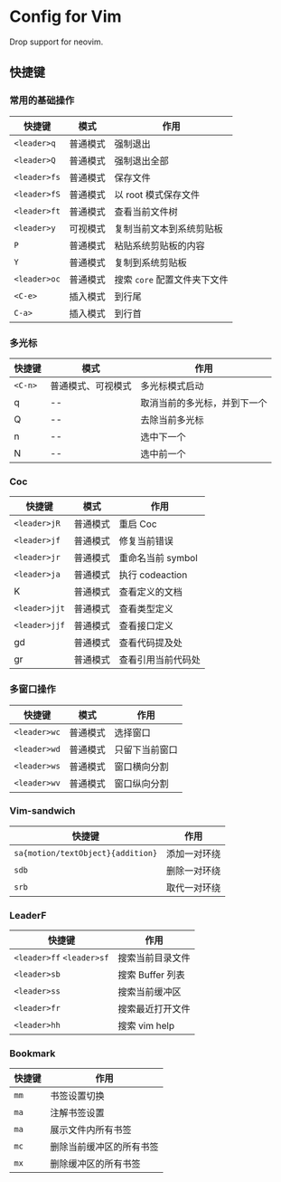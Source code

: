 # Config for Vim

Drop support for neovim.

## 快捷键

### 常用的基础操作

| 快捷键       | 模式     | 作用                         |
|--------------|----------|------------------------------|
| `<leader>q`  | 普通模式 | 强制退出                     |
| `<leader>Q`  | 普通模式 | 强制退出全部                 |
| `<leader>fs` | 普通模式 | 保存文件                     |
| `<leader>fS` | 普通模式 | 以 root 模式保存文件         |
| `<leader>ft` | 普通模式 | 查看当前文件树               |
| `<leader>y`  | 可视模式 | 复制当前文本到系统剪贴板     |
| `P`          | 普通模式 | 粘贴系统剪贴板的内容         |
| `Y`          | 普通模式 | 复制到系统剪贴板         |
| `<leader>oc` | 普通模式 | 搜索 `core` 配置文件夹下文件 |
| `<C-e>`      | 插入模式 | 到行尾                       |
| `C-a>`       | 插入模式 | 到行首                       |

### 多光标

| 快捷键  | 模式               | 作用                         |
| ------- | ------------------ | ---------------------------- |
| `<C-n>` | 普通模式、可视模式 | 多光标模式启动               |
| q       | --                 | 取消当前的多光标，并到下一个 |
| Q       | --                 | 去除当前多光标               |
| n       | --                 | 选中下一个                   |
| N       | --                 | 选中前一个                   |

### Coc

| 快捷键        | 模式     | 作用              |
| ------------- | -------- | ----------------- |
| `<leader>jR`  | 普通模式 | 重启 Coc          |
| `<leader>jf`  | 普通模式 | 修复当前错误      |
| `<leader>jr`  | 普通模式 | 重命名当前 symbol |
| `<leader>ja`  | 普通模式 | 执行 codeaction   |
| K             | 普通模式 | 查看定义的文档    |
| `<leader>jjt` | 普通模式 | 查看类型定义      |
| `<leader>jjf` | 普通模式 | 查看接口定义      |
| gd            | 普通模式 | 查看代码提及处    |
| gr            | 普通模式 | 查看引用当前代码处|

### 多窗口操作

| 快捷键       | 模式     | 作用             |
| ------------ | -------- | ---------------- |
| `<leader>wc` | 普通模式 | 选择窗口         |
| `<leader>wd` | 普通模式 | 只留下当前窗口   |
| `<leader>ws` | 普通模式 | 窗口横向分割     |
| `<leader>wv` | 普通模式 | 窗口纵向分割     |

### Vim-sandwich

| 快捷键                            | 作用         |
| --------------------------------- | ------------ |
| `sa{motion/textObject}{addition}` | 添加一对环绕 |
| `sdb`                             | 删除一对环绕 |
| `srb`                             | 取代一对环绕 |

### LeaderF

| 快捷键                    | 作用             |
|---------------------------|------------------|
| `<leader>ff` `<leader>sf` | 搜索当前目录文件 |
| `<leader>sb`              | 搜索 Buffer 列表 |
| `<leader>ss`              | 搜索当前缓冲区   |
| `<leader>fr`              | 搜索最近打开文件 |
| `<leader>hh`              | 搜索 vim help    |

### Bookmark

| 快捷键 | 作用                     |
|--------|--------------------------|
| `mm`   | 书签设置切换             |
| `ma`   | 注解书签设置             |
| `ma`   | 展示文件内所有书签       |
| `mc`   | 删除当前缓冲区的所有书签 |
| `mx`   | 删除缓冲区的所有书签     |
